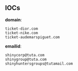 
## IOCs

__domain__:

```text
ticket-dior.com
ticket-nike.com
ticket-audemarspiguet.com
```
__emailid__:

```text
shinycorp@tuta.com
shinygroup@tuta.com
shinyhuntersgroups@tutamail.com
```